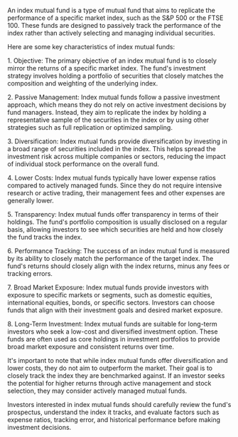 <p>
An index mutual fund is a type of mutual fund that aims to replicate the performance of a specific market index, such as the S&P 500 or the FTSE 100. These funds are designed to passively track the performance of the index rather than actively selecting and managing individual securities.
</p><p>
Here are some key characteristics of index mutual funds:
</p><p>
1. Objective: The primary objective of an index mutual fund is to closely mirror the returns of a specific market index. The fund's investment strategy involves holding a portfolio of securities that closely matches the composition and weighting of the underlying index.
</p><p>
2. Passive Management: Index mutual funds follow a passive investment approach, which means they do not rely on active investment decisions by fund managers. Instead, they aim to replicate the index by holding a representative sample of the securities in the index or by using other strategies such as full replication or optimized sampling.
</p><p>
3. Diversification: Index mutual funds provide diversification by investing in a broad range of securities included in the index. This helps spread the investment risk across multiple companies or sectors, reducing the impact of individual stock performance on the overall fund.
</p><p>
4. Lower Costs: Index mutual funds typically have lower expense ratios compared to actively managed funds. Since they do not require intensive research or active trading, their management fees and other expenses are generally lower.
</p><p>
5. Transparency: Index mutual funds offer transparency in terms of their holdings. The fund's portfolio composition is usually disclosed on a regular basis, allowing investors to see which securities are held and how closely the fund tracks the index.
</p><p>
6. Performance Tracking: The success of an index mutual fund is measured by its ability to closely match the performance of the target index. The fund's returns should closely align with the index returns, minus any fees or tracking errors.
</p><p>
7. Broad Market Exposure: Index mutual funds provide investors with exposure to specific markets or segments, such as domestic equities, international equities, bonds, or specific sectors. Investors can choose funds that align with their investment goals and desired market exposure.
</p><p>
8. Long-Term Investment: Index mutual funds are suitable for long-term investors who seek a low-cost and diversified investment option. These funds are often used as core holdings in investment portfolios to provide broad market exposure and consistent returns over time.
</p><p>
It's important to note that while index mutual funds offer diversification and lower costs, they do not aim to outperform the market. Their goal is to closely track the index they are benchmarked against. If an investor seeks the potential for higher returns through active management and stock selection, they may consider actively managed mutual funds.
</p><p>
Investors interested in index mutual funds should carefully review the fund's prospectus, understand the index it tracks, and evaluate factors such as expense ratios, tracking error, and historical performance before making investment decisions.
</p>